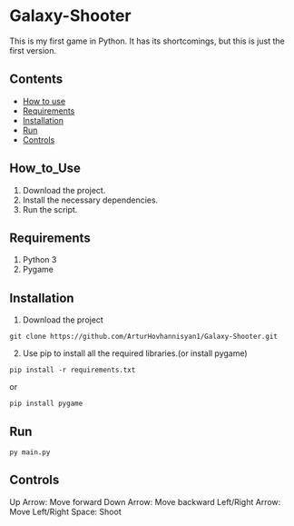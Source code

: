 # Galaxy-Shooter
This is my first game in Python. It has its shortcomings, but this is just the first version.

## Contents
- [How to use](#how_to_use)
- [Requirements](#Requirements)
- [Installation](#Installation)
- [Run](#Run)
- [Controls](#Controls)




## How_to_Use

1. Download the project. 
2. Install the necessary dependencies.
3. Run the script. 


## Requirements

1. Python 3
2. Pygame


## Installation

1. Download the project

```
git clone https://github.com/ArturHovhannisyan1/Galaxy-Shooter.git
```
2. Use pip to install all the required libraries.(or install pygame)
```
pip install -r requirements.txt
```
or
```
pip install pygame
```

## Run
```
py main.py
```

## Controls

Up Arrow: Move forward
Down Arrow: Move backward
Left/Right Arrow: Move Left/Right
Space: Shoot
